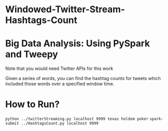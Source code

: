 # Windowed-Twitter-Stream-Hashtags-Count
# Big Data Analysis: Using PySpark and Tweepy

 Note that you would need Twitter APIs for this work

 Given a series of words, you can find the hashtag counts for tweets which included those words over a specified window time.

 # How to Run?
 `python ../twitterStreaming.py localhost 9999 texas holdem poker`
 `spark-submit ../HashtagsCount.py localhost 9999`